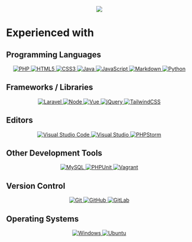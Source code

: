 <div align="center">
  <a href="#">
    <img src="https://github-readme-stats.vercel.app/api?username=techiegm&show_icons=true&theme=dark&count_private=true">
  </a>
</div>

# Experienced with
## Programming Languages
<div align="center">
  
  <a href="https://www.php.net/">
    <img src="https://img.shields.io/badge/php-%23777BB4.svg?style=for-the-badge&logo=php&logoColor=white" alt="PHP">
  </a>
  
  <a href="https://developer.mozilla.org/en-US/docs/Web/HTML">
    <img src="https://img.shields.io/badge/html5-%23E34F26.svg?style=for-the-badge&logo=html5&logoColor=white" alt="HTML5">
  </a>
  
  <a href="https://developer.mozilla.org/en-US/docs/Web/CSS">
    <img src="https://img.shields.io/badge/css3-%231572B6.svg?style=for-the-badge&logo=css3&logoColor=white" alt="CSS3">
  </a>
  
  <a href="https://www.java.com/en/">
    <img src="https://img.shields.io/badge/java-%23ED8B00.svg?style=for-the-badge&logo=java&logoColor=white" alt="Java">
  </a>
  
  <a href="https://developer.mozilla.org/en-US/docs/Web/JavaScript">
    <img src="https://img.shields.io/badge/javascript-%23323330.svg?style=for-the-badge&logo=javascript&logoColor=%23F7DF1E" alt="JavaScript">
  </a>
  
  <a href="https://daringfireball.net/projects/markdown/">
    <img src="https://img.shields.io/badge/markdown-%23000000.svg?style=for-the-badge&logo=markdown&logoColor=white" alt="Markdown">
  </a>
  
  <a href="https://www.python.org/">
    <img src="https://img.shields.io/badge/python-%2314354C.svg?style=for-the-badge&logo=python&logoColor=white" alt="Python">
  </a>
  
</div>

## Frameworks / Libraries
<div align="center">
  
  <a href="https://laravel.com">
    <img src="https://img.shields.io/badge/laravel-%23FF2D20.svg?style=for-the-badge&logo=laravel&logoColor=white" alt="Laravel">
  </a>
  
  <a href="https://nodejs.org/en/">
    <img src="https://img.shields.io/badge/node-%2343853D.svg?style=for-the-badge&logo=node.js&logoColor=white" alt="Node">
  </a>
  
  <a href="https://vuejs.org/">
    <img src="https://img.shields.io/badge/vue-%2335495e.svg?style=for-the-badge&logo=vuedotjs&logoColor=%234FC08D" alt="Vue">
  </a>
  
  <a href="https://jquery.com/">
    <img src="https://img.shields.io/badge/jquery-%230769AD.svg?style=for-the-badge&logo=jquery&logoColor=white" alt="jQuery">
  </a>
  
  <a href="https://tailwindcss.com/">
    <img src="https://img.shields.io/badge/tailwindcss-%2338B2AC.svg?style=for-the-badge&logo=tailwind-css&logoColor=white" alt="TailwindCSS">
  </a>
  
</div>

## Editors
<div align="center">
  
  <a href="https://code.visualstudio.com/">
    <img src="https://img.shields.io/badge/Visual%20Studio%20Code-0078d7.svg?style=for-the-badge&logo=visual-studio-code&logoColor=white" alt="Visual Studio Code">
  </a>
  
  <a href="https://visualstudio.microsoft.com/">
    <img src="https://img.shields.io/badge/Visual%20Studio-5C2D91.svg?style=for-the-badge&logo=visual-studio&logoColor=white" alt="Visual Studio">
  </a>
  
  <a href="https://www.jetbrains.com/phpstorm/">
    <img src="https://img.shields.io/badge/phpstorm-143?style=for-the-badge&logo=phpstorm&logoColor=black&color=black&labelColor=darkorchid" alt="PHPStorm">
  </a>
  
</div>

## Other Development Tools
<div align="center">
  
  <a href="https://www.mysql.com/">
    <img src="https://img.shields.io/badge/mysql-F29111.svg?style=for-the-badge&logo=mysql&logoColor=00758F" alt="MySQL">
  </a>
  
  <a href="https://phpunit.de/">
    <img src="https://img.shields.io/badge/phpunit-blue?style=for-the-badge" alt="PHPUnit">
  </a>
  
  <a href="https://www.vagrantup.com/">
    <img src="https://img.shields.io/badge/vagrant-%231563FF.svg?style=for-the-badge&logo=vagrant&logoColor=white" alt="Vagrant">
  </a>
  
</div>

## Version Control
<div align="center">
  
  <a href="https://git-scm.com/">
    <img src="https://img.shields.io/badge/git-%23F05033.svg?style=for-the-badge&logo=git&logoColor=white" alt="Git">
  </a>
  
  <a href="https://github.com/">
    <img src="https://img.shields.io/badge/github-%23121011.svg?style=for-the-badge&logo=github&logoColor=white" alt="GitHub">
  </a>
  
  <a href="https://gitlab.com/">
    <img src="https://img.shields.io/badge/gitlab-%23181717.svg?style=for-the-badge&logo=gitlab&logoColor=white" alt="GitLab">
  </a>
  
</div>

## Operating Systems
<div align="center">
  
  <a href="https://www.microsoft.com/en-us/windows">
    <img src="https://img.shields.io/badge/Windows-0078D6?style=for-the-badge&logo=windows&logoColor=white" alt="Windows">
  </a>
  
  <a href="https://ubuntu.com/">
    <img src="https://img.shields.io/badge/Ubuntu-E95420?style=for-the-badge&logo=ubuntu&logoColor=white" alt="Ubuntu">
  </a>
  
</div>

<!--
**techiegm/techiegm** is a ✨ _special_ ✨ repository because its `README.md` (this file) appears on your GitHub profile.

Here are some ideas to get you started:

- 🔭 I’m currently working on ...
- 🌱 I’m currently learning ...
- 👯 I’m looking to collaborate on ...
- 🤔 I’m looking for help with ...
- 💬 Ask me about ...
- 📫 How to reach me: ...
- 😄 Pronouns: ...
- ⚡ Fun fact: ...
-->
